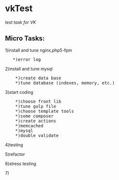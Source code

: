 # vkTest
<h6>test task for VK</h6>

<h2>Micro Tasks:</h2>
<p>1)install and tune nginx,php5-fpm</p>
<pre>	*)error log</pre>
    
<p>2)install and tune mysql</p>
<pre>
    *)create data base
    *)tune database (indexes, memory, etc.)
</pre>
<p>3)start coding</p>
<pre>
    *)choose front lib
    *)tune gulp file
    *)choose template tools
    *)some composer
    *)create actions
    *)memcached
    *)mysql
    *)double validate
</pre>    
<p>4)testing</p>
<p>5)refactor</p>
<p>6)stress testing</p>
<p>7)</p>

